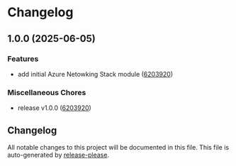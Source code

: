 # Changelog

## 1.0.0 (2025-06-05)


### Features

* add initial Azure Netowking Stack module ([6203920](https://github.com/CloudAstro/terraform-azure-networking-stack/commit/6203920d0efc8b1006ba2c55876d98757c6ab31b))


### Miscellaneous Chores

* release v1.0.0 ([6203920](https://github.com/CloudAstro/terraform-azure-networking-stack/commit/6203920d0efc8b1006ba2c55876d98757c6ab31b))

## Changelog

All notable changes to this project will be documented in this file.
This file is auto-generated by [release-please](https://github.com/googleapis/release-please).
